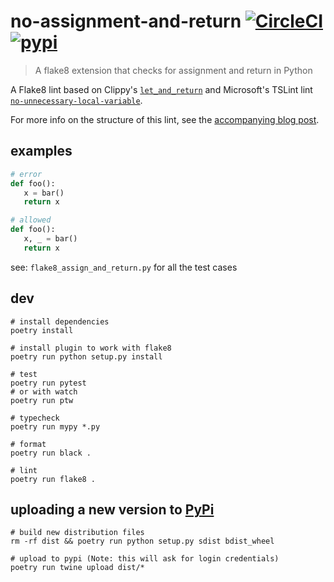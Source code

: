 # no-assignment-and-return [![CircleCI](https://circleci.com/gh/sbdchd/flake8-assign-and-return.svg?style=svg)](https://circleci.com/gh/sbdchd/flake8-assign-and-return) [![pypi](https://img.shields.io/pypi/v/flake8-assign-and-return.svg)](https://pypi.org/project/flake8-assign-and-return/)

> A flake8 extension that checks for assignment and return in Python


A Flake8 lint based on Clippy's
[`let_and_return`](https://rust-lang.github.io/rust-clippy/master/index.html#let_and_return)
and Microsoft's TSLint lint
[`no-unnecessary-local-variable`](https://github.com/Microsoft/tslint-microsoft-contrib).

For more info on the structure of this lint, see the [accompanying blog
post](https://steve.dignam.xyz/2018/12/16/creating-a-flake8-lint/).

## examples


```python
# error
def foo():
   x = bar()
   return x

# allowed
def foo():
   x, _ = bar()
   return x
```

see: `flake8_assign_and_return.py` for all the test cases


## dev

```shell
# install dependencies
poetry install

# install plugin to work with flake8
poetry run python setup.py install

# test
poetry run pytest
# or with watch
poetry run ptw

# typecheck
poetry run mypy *.py

# format
poetry run black .

# lint
poetry run flake8 .
```

## uploading a new version to [PyPi](https://pypi.org)

```shell
# build new distribution files
rm -rf dist && poetry run python setup.py sdist bdist_wheel

# upload to pypi (Note: this will ask for login credentials)
poetry run twine upload dist/*
```
